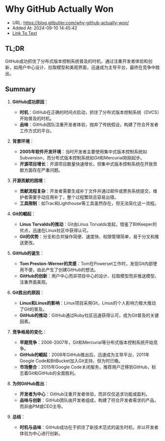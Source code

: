 # Why GitHub Actually Won
- URL: https://blog.gitbutler.com/why-github-actually-won/
- Added At: 2024-09-10 14:45:42
- [Link To Text](2024-09-10-why-github-actually-won_raw.md)

## TL;DR
GitHub成功抓住了分布式版本控制系统普及的时机，通过注重开发者体验和创新，如用户中心设计、拉取模型和美观界面，迅速成为主导平台，最终在竞争中胜出。

## Summary
1. **GitHub成功原因**：
   - **时机**：GitHub在正确的时间点启动，抓住了分布式版本控制系统（DVCS）开始普及的时机。
   - **品味**：GitHub团队注重开发者体验，抛弃了传统假设，构建了符合开发者工作方式的平台。

2. **背景环境**：
   - **2005年软件开发环境**：当时开发者主要使用集中式版本控制系统如Subversion，而分布式版本控制系统如Git和Mercurial刚刚起步。
   - **开源项目增长**：开源项目数量快速增长，但集中式版本控制系统在开放贡献方面存在严重问题。

3. **开源贡献的困境**：
   - **贡献流程复杂**：开发者需要生成补丁文件并通过邮件或票务系统提交，维护者需要手动应用补丁，整个过程繁琐且容易出错。
   - **工具限制**：如Trac和Lighthouse等工具虽然存在，但无法简化这一流程。

4. **Git的崛起**：
   - **Linus Torvalds的推动**：Git由Linus Torvalds发起，借鉴了BitKeeper的优点，迅速在Linux社区中获得认可。
   - **Git的优势**：分支和合并操作简便、速度快、权限管理简单，易于分叉和推送更改。

5. **GitHub的诞生**：
   - **Tom Preston-Werner的灵感**：Tom在Powerset工作时，发现Git内部使用不便，由此产生了创建GitHub的想法。
   - **GitHub的创新**：用户中心而非项目中心的设计、拉取模型而非推送模型、注重界面美观。

6. **Git胜出的原因**：
   - **Linux和Linus的影响**：Linux项目采用Git，Linus的个人影响力极大推动了Git的普及。
   - **GitHub的推动**：GitHub通过Ruby社区迅速获得认可，成为Git普及的关键因素。

7. **竞争格局的变化**：
   - **早期竞争**：2006-2007年，Git和Mercurial等分布式版本控制系统开始竞争。
   - **GitHub的崛起**：2008年GitHub推出后，迅速成为主导平台，2011年Google Code和BitBucket加入Git支持，但为时已晚。
   - **市场整合**：2015年Google Code关闭服务，推荐用户迁移到GitHub，标志着Git和GitHub的全面胜利。

8. **为何GitHub胜出**：
   - **开发者为中心**：GitHub注重开发者体验，而非仅仅追求功能或盈利。
   - **品味与创新**：GitHub团队由开发者组成，构建了符合开发者需求的产品，而非由PM或CEO主导。

9. **总结**：
   - **时机与品味**：GitHub成功在于抓住了新技术范式的诞生时机，并以开发者体验为中心进行创新。
